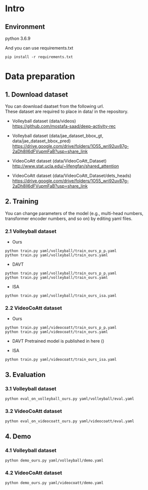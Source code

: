 # Intro

## Environment
python 3.6.9

And you can use requirements.txt
```
pip install -r requirements.txt
```

# Data preparation
## 1. Download dataset
You can download daatset from the following url.  
These dataset are required to place in data/ in the repository.  

* Volleyball dataset (data/videos)  
https://github.com/mostafa-saad/deep-activity-rec

* Volleyball dataset (data/jae_dataset_bbox_gt, data/jae_dataset_bbox_pred)  
https://drive.google.com/drive/folders/1O55_wri92uv87g-2aDh8ll6dFVupmFaB?usp=share_link

* VideoCoAtt dataset (data/VideoCoAtt_Dataset)  
http://www.stat.ucla.edu/~lifengfan/shared_attention

* VideoCoAtt dataset (data/VideoCoAtt_Dataset/dets_heads)  
https://drive.google.com/drive/folders/1O55_wri92uv87g-2aDh8ll6dFVupmFaB?usp=share_link

## 2. Training
You can change parameters of the model (e.g., multi-head numbers, transformer encoder numbers, and so on) by editing yaml files.

### 2.1 Volleyball dataset

* Ours
```
python train.py yaml/volleyball/train_ours_p_p.yaml
python train.py yaml/volleyball/train_ours.yaml
```

* DAVT
```
python train.py yaml/volleyball/train_ours_p_p.yaml
python train.py yaml/volleyball/train_ours.yaml
```

* ISA
```
python train.py yaml/volleyball/train_ours_isa.yaml
```

### 2.2 VideoCoAtt dataset

* Ours
```
python train.py yaml/videocoatt/train_ours_p_p.yaml
python train.py yaml/videocoatt/train_ours.yaml
```

* DAVT
Pretrained model is published in here ()

* ISA
```
python train.py yaml/videocoatt/train_ours_isa.yaml
```

## 3. Evaluation
### 3.1 Volleyball dataset
```
python eval_on_volleyball_ours.py yaml/volleyball/eval.yaml
```

### 3.2 VideoCoAtt dataset
```
python eval_on_videocoatt_ours.py yaml/videocoatt/eval.yaml
```

## 4. Demo
### 4.1 Volleyball dataset
```
python demo_ours.py yaml/volleyball/demo.yaml
```

### 4.2 VideoCoAtt dataset
```
python demo_ours.py yaml/videocoatt/demo.yaml
```
